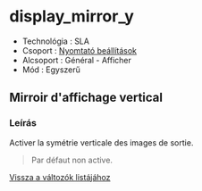 # display\_mirror\_y

* Technológia : SLA
* Csoport : [Nyomtató beállítások](../sla_printer/sla_parameters.md)
* Alcsoport : Général - Afficher
* Mód : Egyszerű

## Mirroir d'affichage vertical

### Leírás

Activer la symétrie verticale des images de sortie.

> Par défaut non active.

[Vissza a változók listájához](../../variable_list)

